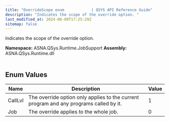 ```yaml
---
title: "OverrideScope enum            | QSYS API Reference Guide"
description: "Indicates the scope of the override option. "
last_modified_at: 2024-08-09T17:25:29Z
sitemap: false
---
```


Indicates the scope of the override option.

**Namespace:** ASNA.QSys.Runtime.JobSupport
**Assembly:** ASNA.QSys.Runtime.dll
<br>
<br>

## Enum Values

| Name | Description | Value
| --- | --- | --- 
| CallLvl | The override option only applies to the current program and any programs called by it. | 1 |
| Job | The override applies to the whole job. | 0 |
